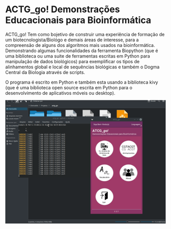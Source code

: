 # ACTG_go! Demonstrações Educacionais para Bioinformática

ACTG_go! Tem como bojetivo de construir uma experiência de formação de um biotecnologista/Biológo e demais áreas de interesse, para a compreensão de alguns dos algoritmos mais usados na bioinformática. Demonstrando algumas funcionalidades da ferramenta  Biopython (que é uma biblioteca ou uma suite de ferramentas escritas em Python para manipulação de dados biológicos) para exemplificar os tipos de alinhamentos global e local de sequências biológicas e também o Dogma Central da Biologia através de scripts.

O programa é escrito em Python e também esta usando a biblioteca kivy (que é uma biblioteca open source escrita em Python para o desenvolvimento de aplicativos móveis ou desktop).

<img src="/data/screenshort/screenshort.gif" alt="ACTG_go!"/>

